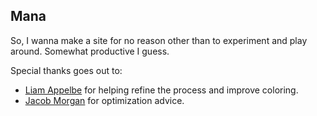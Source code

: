 ## Mana

So, I wanna make a site for no reason other than to experiment and play around. Somewhat productive I guess.

Special thanks goes out to:
- [Liam Appelbe](https://github.com/liamappelbe) for helping refine the process and improve coloring.
- [Jacob Morgan](https://github.com/buildist) for optimization advice.